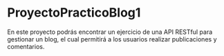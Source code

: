 # ProyectoPracticoBlog1
En este proyecto podrás encontrar un ejercicio de una API RESTful para gestionar un blog, el cual permitirá a los usuarios realizar publicaciones y comentarios.
